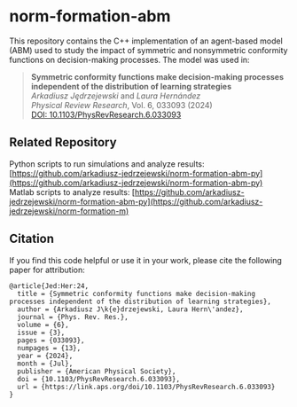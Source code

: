 # norm-formation-abm
This repository contains the C++ implementation of an agent-based model (ABM) used to study the impact of symmetric and nonsymmetric conformity functions on decision-making processes. 
The model was used in:

> **Symmetric conformity functions make decision-making processes independent of the distribution of learning strategies**  
> *Arkadiusz Jędrzejewski* and *Laura Hernández*  
> _Physical Review Research_, Vol. 6, 033093 (2024)  
> [DOI: 10.1103/PhysRevResearch.6.033093](https://doi.org/10.1103/PhysRevResearch.6.033093)

## Related Repository
Python scripts to run simulations and analyze results: [https://github.com/arkadiusz-jedrzejewski/norm-formation-abm-py](https://github.com/arkadiusz-jedrzejewski/norm-formation-abm-py)
Matlab scripts to analyze results: [https://github.com/arkadiusz-jedrzejewski/norm-formation-abm-py](https://github.com/arkadiusz-jedrzejewski/norm-formation-m)

## Citation
If you find this code helpful or use it in your work, please cite the following paper for attribution:
```
@article{Jed:Her:24,
  title = {Symmetric conformity functions make decision-making processes independent of the distribution of learning strategies},
  author = {Arkadiusz J\k{e}drzejewski, Laura Hern\'andez},
  journal = {Phys. Rev. Res.},
  volume = {6},
  issue = {3},
  pages = {033093},
  numpages = {13},
  year = {2024},
  month = {Jul},
  publisher = {American Physical Society},
  doi = {10.1103/PhysRevResearch.6.033093},
  url = {https://link.aps.org/doi/10.1103/PhysRevResearch.6.033093}
}
```
